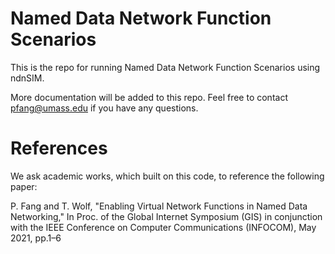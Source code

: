 # Named Data Network Function Scenarios

This is the repo for running Named Data Network Function Scenarios using ndnSIM.

More documentation will be added to this repo. Feel free to contact pfang@umass.edu if you have any questions.


References
=========
We ask academic works, which built on this code, to reference the following paper:

P. Fang and T. Wolf, "Enabling Virtual Network Functions in Named Data Networking," In Proc. of the Global Internet Symposium (GIS) in conjunction with the IEEE Conference on Computer Communications (INFOCOM), May 2021, pp.1–6
